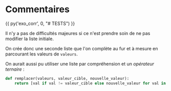 # Commentaires

{{ py('exo_corr', 0, "# TESTS") }}

Il n'y a pas de difficultés majeures si ce n'est prendre soin de ne pas modifier la liste initiale.

On crée donc une seconde liste que l'on complète au fur et à mesure en parcourant les valeurs de `valeurs`.

On aurait aussi pu utiliser une liste par compréhension et un *opérateur ternaire* :

```python
def remplacer(valeurs, valeur_cible, nouvelle_valeur):
    return [val if val != valeur_cible else nouvelle_valeur for val in valeurs]
```